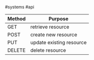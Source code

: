 #systems #api

| Method | Purpose  |
| ------ | -------- |
| GET    | retrieve resource|
| POST   | create new resource|
| PUT    | update existing resource|
| DELETE | delete resource|

